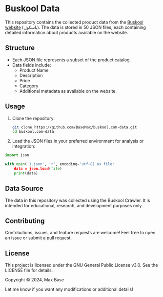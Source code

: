 # Buskool Data

This repository contains the collected product data from the [Buskool website](http://www.buskool.com/) (باسکول). The data is stored in 50 JSON files, each containing detailed information about products available on the website.

## Structure
- Each JSON file represents a subset of the product catalog.
- Data fields include:
  - Product Name
  - Description
  - Price
  - Category
  - Additional metadata as available on the website.

## Usage

1. Clone the repository:
   ```bash
   git clone https://github.com/BaseMax/buskool.com-data.git
   cd buskool.com-data
   ```

2. Load the JSON files in your preferred environment for analysis or integration:

  ```python
  import json
  
  with open('1.json', 'r', encoding='utf-8) as file:
      data = json.load(file)
      print(data)
  ```

## Data Source

The data in this repository was collected using the Buskool Crawler. It is intended for educational, research, and development purposes only.

## Contributing

Contributions, issues, and feature requests are welcome! Feel free to open an issue or submit a pull request.

## License

This project is licensed under the GNU General Public License v3.0. See the LICENSE file for details.

Copyright © 2024, Max Base

Let me know if you want any modifications or additional details!
